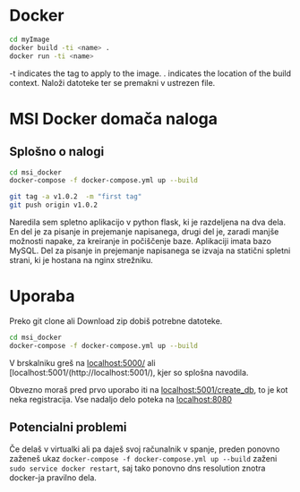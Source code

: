 # Docker

```bash
cd myImage
docker build -ti <name> .
docker run -ti <name>
```
-t indicates the tag to apply to the image.
. indicates the location of the build context.
Naloži datoteke ter se premakni v ustrezen file. 
# MSI Docker domača naloga
## Splošno o nalogi
```bash
cd msi_docker
docker-compose -f docker-compose.yml up --build

git tag -a v1.0.2  -m "first tag"
git push origin v1.0.2
```

Naredila sem spletno aplikacijo v python flask, ki je razdeljena na dva dela. En del je za pisanje in prejemanje napisanega, drugi del je, zaradi manjše možnosti napake, za kreiranje in počiščenje baze. 
Aplikaciji imata bazo MySQL.
Del za pisanje in prejemanje napisanega se izvaja na statični spletni strani, ki je hostana na nginx strežniku. 

# Uporaba
Preko git clone ali Download zip dobiš potrebne datoteke.

```bash
cd msi_docker
docker-compose -f docker-compose.yml up --build
```
V brskalniku greš na [localhost:5000/](http://localhost:5000/) ali [localhost:5001/(http://localhost:5001/), kjer so splošna navodila.

Obvezno moraš pred prvo uporabo iti na [localhost:5001/create_db](http://localhost:5001/create_db), to je kot neka registracija. Vse nadaljo delo poteka na [localhost:8080](http://localhost:8080)

## Potencialni problemi

Če delaš v virtualki ali pa daješ svoj računalnik v spanje, preden ponovno zaženeš ukaz `docker-compose -f docker-compose.yml up --build` zaženi `sudo service docker restart`, saj tako ponovno dns resolution znotra docker-ja pravilno dela. 